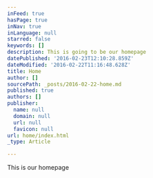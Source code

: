 ```yaml
---
inFeed: true
hasPage: true
inNav: true
inLanguage: null
starred: false
keywords: []
description: This is going to be our homepage
datePublished: '2016-02-23T12:10:28.859Z'
dateModified: '2016-02-22T11:16:48.628Z'
title: Home
author: []
sourcePath: _posts/2016-02-22-home.md
published: true
authors: []
publisher:
  name: null
  domain: null
  url: null
  favicon: null
url: home/index.html
_type: Article

---
```

This is our homepage
